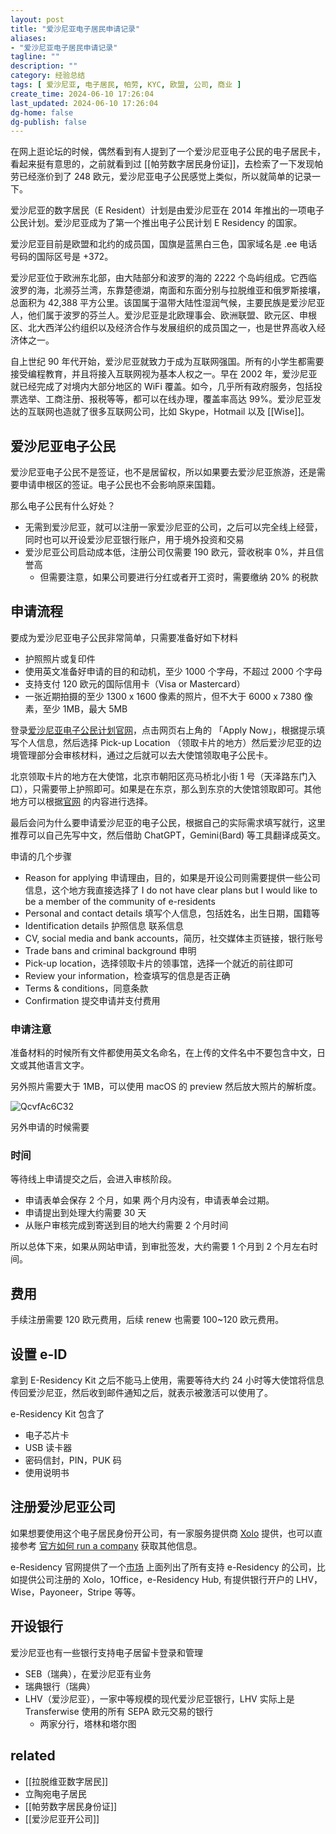```yaml
---
layout: post
title: "爱沙尼亚电子居民申请记录"
aliases:
- "爱沙尼亚电子居民申请记录"
tagline: ""
description: ""
category: 经验总结
tags: [ 爱沙尼亚, 电子居民, 帕劳, KYC, 欧盟, 公司, 商业 ]
create_time: 2024-06-10 17:26:04
last_updated: 2024-06-10 17:26:04
dg-home: false
dg-publish: false
---
```


在网上逛论坛的时候，偶然看到有人提到了一个爱沙尼亚电子公民的电子居民卡，看起来挺有意思的，之前就看到过 [[帕劳数字居民身份证]]，去检索了一下发现帕劳已经涨价到了 248 欧元，爱沙尼亚电子公民感觉上类似，所以就简单的记录一下。

爱沙尼亚的数字居民（E Resident）计划是由爱沙尼亚在 2014 年推出的一项电子公民计划。爱沙尼亚成为了第一个推出电子公民计划 E Residency 的国家。

爱沙尼亚目前是欧盟和北约的成员国，国旗是蓝黑白三色，国家域名是 .ee 电话号码的国际区号是 +372。

爱沙尼亚位于欧洲东北部，由大陆部分和波罗的海的 2222 个岛屿组成。它西临波罗的海，北濒芬兰湾，东靠楚德湖，南面和东面分别与拉脱维亚和俄罗斯接壤，总面积为 42,388 平方公里。该国属于温带大陆性湿润气候，主要民族是爱沙尼亚人，他们属于波罗的芬兰人。爱沙尼亚是北欧理事会、欧洲联盟、欧元区、申根区、北大西洋公约组织以及经济合作与发展组织的成员国之一，也是世界高收入经济体之一。

自上世纪 90 年代开始，爱沙尼亚就致力于成为互联网强国。所有的小学生都需要接受编程教育，并且将接入互联网视为基本人权之一。早在 2002 年，爱沙尼亚就已经完成了对境内大部分地区的 WiFi 覆盖。如今，几乎所有政府服务，包括投票选举、工商注册、报税等等，都可以在线办理，覆盖率高达 99%。爱沙尼亚发达的互联网也造就了很多互联网公司，比如 Skype，Hotmail 以及 [[Wise]]。

## 爱沙尼亚电子公民

爱沙尼亚电子公民不是签证，也不是居留权，所以如果要去爱沙尼亚旅游，还是需要申请申根区的签证。电子公民也不会影响原来国籍。

那么电子公民有什么好处？

- 无需到爱沙尼亚，就可以注册一家爱沙尼亚的公司，之后可以完全线上经营，同时也可以开设爱沙尼亚银行账户，用于境外投资和交易
- 爱沙尼亚公司启动成本低，注册公司仅需要 190 欧元，营收税率 0%，并且信誉高
  - 但需要注意，如果公司要进行分红或者开工资时，需要缴纳 20% 的税款

## 申请流程

要成为爱沙尼亚电子公民非常简单，只需要准备好如下材料

- 护照照片或复印件
- 使用英文准备好申请的目的和动机，至少 1000 个字母，不超过 2000 个字母
- 支持支付 120 欧元的国际信用卡（Visa or Mastercard）
- 一张近期拍摄的至少 1300 x 1600 像素的照片，但不大于 6000 x 7380 像素，至少 1MB，最大 5MB

登录[爱沙尼亚电子公民计划官网](https://e-resident.gov.ee/become-an-e-resident/)，点击网页右上角的 「Apply Now」，根据提示填写个人信息，然后选择 Pick-up Location （领取卡片的地方）然后爱沙尼亚的边境管理部分会审核材料，通过之后就可以去大使馆领取电子公民卡。

北京领取卡片的地方在大使馆，北京市朝阳区亮马桥北小街 1 号（天泽路东门入口），只需要带上护照即可。如果是在东京，那么到东京的大使馆领取即可。其他地方可以根据[官网](https://www.e-resident.gov.ee/pick-up-locations/) 的内容进行选择。

最后会问为什么要申请爱沙尼亚的电子公民，根据自己的实际需求填写就行，这里推荐可以自己先写中文，然后借助 ChatGPT，Gemini(Bard) 等工具翻译成英文。

申请的几个步骤

- Reason for applying 申请理由，目的，如果是开设公司则需要提供一些公司信息，这个地方我直接选择了 I do not have clear plans but I would like to be a member of the community of e-residents
- Personal and contact details 填写个人信息，包括姓名，出生日期，国籍等
- Identification details 护照信息 联系信息
- CV, social media and bank accounts，简历，社交媒体主页链接，银行账号
- Trade bans and criminal background 申明
- Pick-up location，选择领取卡片的领事馆，选择一个就近的前往即可
- Review your information，检查填写的信息是否正确
- Terms & conditions，同意条款
- Confirmation 提交申请并支付费用

### 申请注意

准备材料的时候所有文件都使用英文名命名，在上传的文件名中不要包含中文，日文或其他语言文字。

另外照片需要大于 1MB，可以使用 macOS 的 preview 然后放大照片的解析度。

![QcvfAc6C32](https://pic.einverne.info/images/QcvfAc6C32.png)

另外申请的时候需要

### 时间

等待线上申请提交之后，会进入审核阶段。

- 申请表单会保存 2 个月，如果 两个月内没有，申请表单会过期。
- 申请提出到处理大约需要 30 天
- 从账户审核完成到寄送到目的地大约需要 2 个月时间

所以总体下来，如果从网站申请，到审批签发，大约需要 1 个月到 2 个月左右时间。

## 费用

手续注册需要 120 欧元费用，后续 renew 也需要 100~120 欧元费用。

## 设置 e-ID

拿到 E-Residency Kit 之后不能马上使用，需要等待大约 24 小时等大使馆将信息传回爱沙尼亚，然后收到邮件通知之后，就表示被激活可以使用了。

e-Residency Kit 包含了

- 电子芯片卡
- USB 读卡器
- 密码信封，PIN，PUK 码
- 使用说明书

## 注册爱沙尼亚公司

如果想要使用这个电子居民身份开公司，有一家服务提供商 [Xolo](https://www.xolo.io) 提供，也可以直接参考 [官方如何 run a company](https://e-resident.gov.ee/run-a-company/) 获取其他信息。

e-Residency 官网提供了一个[市场](https://marketplace.e-resident.gov.ee/) 上面列出了所有支持 e-Residency 的公司，比如提供公司注册的 Xolo，1Office，e-Residency Hub, 有提供银行开户的 LHV，Wise，Payoneer，Stripe 等等。

## 开设银行

爱沙尼亚也有一些银行支持电子居留卡登录和管理

- SEB（瑞典），在爱沙尼亚有业务
- 瑞典银行（瑞典）
- LHV（爱沙尼亚），一家中等规模的现代爱沙尼亚银行，LHV 实际上是 Transferwise 使用的所有 SEPA 欧元交易的银行
  - 两家分行，塔林和塔尔图

## related

- [[拉脱维亚数字居民]]
- 立陶宛电子居民
- [[帕劳数字居民身份证]]
- [[爱沙尼亚开公司]]
